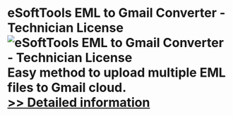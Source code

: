 # eSoftTools EML to Gmail Converter - Technician License<br />![eSoftTools EML to Gmail Converter - Technician License](https://mycommerce.akamaized.net/api/pimages/P300972219/BIG/300972219.PNG)<br />Easy method to upload multiple EML files to Gmail cloud.<br />[>> Detailed information](https://secure.shareit.com/shareit/product.html?productid=300972219&affiliateid=200057808)